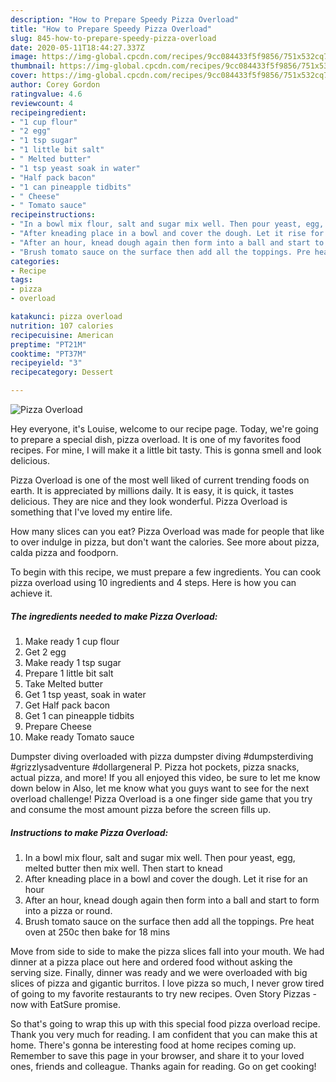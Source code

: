 ```yaml
---
description: "How to Prepare Speedy Pizza Overload"
title: "How to Prepare Speedy Pizza Overload"
slug: 845-how-to-prepare-speedy-pizza-overload
date: 2020-05-11T18:44:27.337Z
image: https://img-global.cpcdn.com/recipes/9cc084433f5f9856/751x532cq70/pizza-overload-recipe-main-photo.jpg
thumbnail: https://img-global.cpcdn.com/recipes/9cc084433f5f9856/751x532cq70/pizza-overload-recipe-main-photo.jpg
cover: https://img-global.cpcdn.com/recipes/9cc084433f5f9856/751x532cq70/pizza-overload-recipe-main-photo.jpg
author: Corey Gordon
ratingvalue: 4.6
reviewcount: 4
recipeingredient:
- "1 cup flour"
- "2 egg"
- "1 tsp sugar"
- "1 little bit salt"
- " Melted butter"
- "1 tsp yeast soak in water"
- "Half pack bacon"
- "1 can pineapple tidbits"
- " Cheese"
- " Tomato sauce"
recipeinstructions:
- "In a bowl mix flour, salt and sugar mix well. Then pour yeast, egg, melted butter then mix well. Then start to knead"
- "After kneading place in a bowl and cover the dough. Let it rise for an hour"
- "After an hour, knead dough again then form into a ball and start to form into a pizza or round."
- "Brush tomato sauce on the surface then add all the toppings. Pre heat oven at 250c then bake for 18 mins"
categories:
- Recipe
tags:
- pizza
- overload

katakunci: pizza overload 
nutrition: 107 calories
recipecuisine: American
preptime: "PT21M"
cooktime: "PT37M"
recipeyield: "3"
recipecategory: Dessert

---
```



![Pizza Overload](https://img-global.cpcdn.com/recipes/9cc084433f5f9856/751x532cq70/pizza-overload-recipe-main-photo.jpg)

Hey everyone, it's Louise, welcome to our recipe page. Today, we're going to prepare a special dish, pizza overload. It is one of my favorites food recipes. For mine, I will make it a little bit tasty. This is gonna smell and look delicious.

Pizza Overload is one of the most well liked of current trending foods on earth. It is appreciated by millions daily. It is easy, it is quick, it tastes delicious. They are nice and they look wonderful. Pizza Overload is something that I've loved my entire life.

How many slices can you eat? Pizza Overload was made for people that like to over indulge in pizza, but don&#39;t want the calories. See more about pizza, calda pizza and foodporn.


To begin with this recipe, we must prepare a few ingredients. You can cook pizza overload using 10 ingredients and 4 steps. Here is how you can achieve it.

<!--inarticleads1-->

##### The ingredients needed to make Pizza Overload:

1. Make ready 1 cup flour
1. Get 2 egg
1. Make ready 1 tsp sugar
1. Prepare 1 little bit salt
1. Take  Melted butter
1. Get 1 tsp yeast, soak in water
1. Get Half pack bacon
1. Get 1 can pineapple tidbits
1. Prepare  Cheese
1. Make ready  Tomato sauce


Dumpster diving overloaded with pizza dumpster diving #dumpsterdiving #grizzlysadventure #dollargeneral P. Pizza hot pockets, pizza snacks, actual pizza, and more! If you all enjoyed this video, be sure to let me know down below in Also, let me know what you guys want to see for the next overload challenge! Pizza Overload is a one finger side game that you try and consume the most amount pizza before the screen fills up. 

<!--inarticleads2-->

##### Instructions to make Pizza Overload:

1. In a bowl mix flour, salt and sugar mix well. Then pour yeast, egg, melted butter then mix well. Then start to knead
1. After kneading place in a bowl and cover the dough. Let it rise for an hour
1. After an hour, knead dough again then form into a ball and start to form into a pizza or round.
1. Brush tomato sauce on the surface then add all the toppings. Pre heat oven at 250c then bake for 18 mins


Move from side to side to make the pizza slices fall into your mouth. We had dinner at a pizza place out here and ordered food without asking the serving size. Finally, dinner was ready and we were overloaded with big slices of pizza and gigantic burritos. I love pizza so much, I never grow tired of going to my favorite restaurants to try new recipes. Oven Story Pizzas - now with EatSure promise. 

So that's going to wrap this up with this special food pizza overload recipe. Thank you very much for reading. I am confident that you can make this at home. There's gonna be interesting food at home recipes coming up. Remember to save this page in your browser, and share it to your loved ones, friends and colleague. Thanks again for reading. Go on get cooking!

